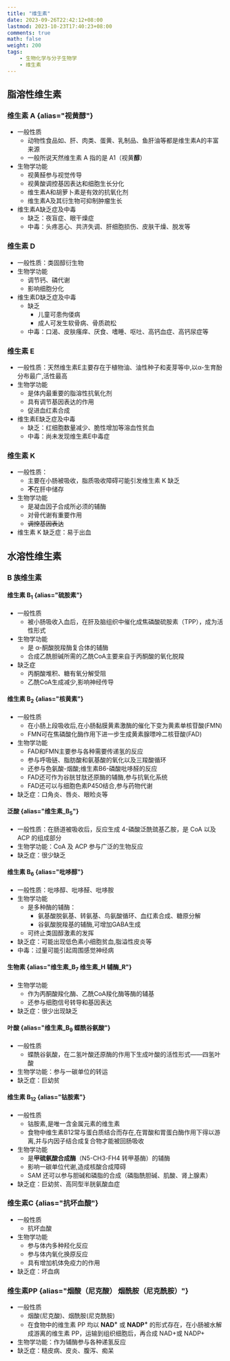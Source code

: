 ```yaml
---
title: "维生素"
date: 2023-09-26T22:42:12+08:00
lastmod: 2023-10-23T17:40:23+08:00
comments: true
math: false
weight: 200
tags:
    - 生物化学与分子生物学
    - 维生素
---
```


## 脂溶性维生素

### 维生素 A {alias="视黄醇"}

- 一般性质
    - 动物性食品如、肝、肉类、蛋黄、乳制品、鱼肝油等都是维生素A的丰富来源
    - 一般所说天然维生素 A 指的是 A1（视黄**醇**）
- 生物学功能
    - 视黄醛参与视觉传导
    - 视黄酸调控基因表达和细胞生长分化
    - 维生素A和胡萝卜素是有效的抗氧化剂
    - 维生素A及其衍生物可抑制肿瘤生长
- 维生素A缺乏症及中毒
    - 缺乏：夜盲症、眼干燥症
    - 中毒：头疼恶心、共济失调、肝细胞损伤、皮肤干燥、脱发等

### 维生素 D

- 一般性质：类固醇衍生物
- 生物学功能
    - 调节钙、磷代谢
    - 影响细胞分化
- 维生素D缺乏症及中毒
    - 缺乏
        - 儿童可患佝偻病
        - 成人可发生软骨病、骨质疏松
    - 中毒：口渴、皮肤瘙痒、厌食、嗜睡、呕吐、高钙血症、高钙尿症等

### 维生素 E

- 一般性质：天然维生素E主要存在于植物油、油性种子和麦芽等中,以α-生育酚分布最广,活性最高
- 生物学功能
    - 是体内最重要的脂溶性抗氧化剂
    - 具有调节基因表达的作用
    - 促进血红素合成
- 维生素E缺乏症及中毒
    - 缺乏：红细胞数量减少、脆性增加等溶血性贫血
    - 中毒：尚未发现维生素E中毒症

### 维生素 K

- 一般性质：
    - 主要在小肠被吸收，脂质吸收障碍可能引发维生素 K 缺乏
    - **不**在肝中储存
- 生物学功能
    - 是凝血因子合成所必须的辅酶
    - 对骨代谢有重要作用
    - ~~调控基因表达~~
- 维生素 K 缺乏症：易于出血

## 水溶性维生素

### B 族维生素

#### 维生素 B<sub>1</sub> {alias="硫胺素"}

- 一般性质
    - 被小肠吸收入血后，在肝及脑组织中催化成焦磷酸硫胺素（TPP），成为活性形式
- 生物学功能
    - 是 α-酮酸脱羧酶复合体的辅酶
    - 合成乙酰胆碱所需的乙酰CoA主要来自于丙酮酸的氧化脱羧
- 缺乏症
    - 丙酮酸堆积、糖有氧分解受阻
    - 乙酰CoA生成减少,影响神经传导

#### 维生素 B<sub>2</sub> {alias="核黄素"}

- 一般性质
    - 在小肠上段吸收后,在小肠黏膜黄素激酶的催化下变为黄素单核苷酸(FMN)
    - FMN可在焦磷酸化酶作用下进一步生成黄素腺嘌呤二核苷酸(FAD)
- 生物学功能
    - FAD和FMN主要参与各种需要传递氢的反应
    - 参与呼吸链、脂肪酸和氨基酸的氧化以及三羧酸循环
    - 还参与色氨酸-烟酸;维生素B6-磷酸吡哆醛的反应
    - FAD还可作为谷胱甘肽还原酶的辅酶,参与抗氧化系统
    - FAD还可以与细胞色素P450结合,参与药物代谢
- 缺乏症：口角炎、唇炎、眼睑炎等

#### 泛酸 {alias="维生素\_B<sub>5</sub>"}

- 一般性质：在肠道被吸收后，反应生成 4-磷酸泛酰巯基乙胺，是 CoA 以及 ACP 的组成部分
- 生物学功能：CoA 及 ACP 参与广泛的生物反应
- 缺乏症：很少缺乏

#### 维生素 B<sub>6</sub> {alias="吡哆醇"}

- 一般性质：吡哆醇、吡哆醛、吡哆胺
- 生物学功能
    - 是多种酶的辅酶：
        - 氨基酸脱氨基、转氨基、鸟氨酸循环、血红素合成、糖原分解
        - 谷氨酸脱羧基的辅酶,可增加GABA生成
    - 可终止类固醇激素的发挥
- 缺乏症：可能出现低色素小细胞贫血,脂溢性皮炎等
- 中毒：过量可能引起周围感觉神经病

#### 生物素 {alias="维生素\_B<sub>7</sub> 维生素\_H 辅酶\_R"}

- 生物学功能
    - 作为丙酮酸羧化酶、乙酰CoA羧化酶等酶的辅基
    - 还参与细胞信号转导和基因表达
- 缺乏症：很少出现缺乏

#### 叶酸 {alias="维生素\_B<sub>9</sub> 蝶酰谷氨酸"}

- 一般性质
    - 蝶酰谷氨酸，在二氢叶酸还原酶的作用下生成叶酸的活性形式——四氢叶酸
- 生物学功能：参与一碳单位的转运
- 缺乏症：巨幼贫

#### 维生素 B<sub>12</sub> {alias="钴胺素"}

- 一般性质
    - 钴胺素,是唯一含金属元素的维生素
    - 食物中维生素B12常与蛋白质结合而存在,在胃酸和胃蛋白酶作用下得以游离,并与内因子结合成复合物才能被回肠吸收
- 生物学功能
    - 是**甲硫氨酸合成酶**（N5-CH3-FH4 转甲基酶）的辅酶
    - 影响一碳单位代谢,造成核酸合成障碍
    - SAM 还可以参与胆碱和磷脂的合成（磷脂酰胆碱、肌酸、肾上腺素）
- 缺乏症：巨幼贫、高同型半胱氨酸血症

### 维生素C {alias="抗坏血酸"}

- 一般性质
    - 抗坏血酸
- 生物学功能
    - 参与体内多种羟化反应
    - 参与体内氧化换原反应
    - 具有增加机体免疫力的作用
- 缺乏症：坏血病

### 维生素PP {alias="烟酸（尼克酸） 烟酰胺（尼克酰胺）"}

- 一般性质
    - 烟酸(尼克酸)、烟酰胺(尼克酰胺)
    - 在食物中的维生素 PP 均以 **NAD<sup>+</sup>** 或 **NADP<sup>+</sup>** 的形式存在，在小肠被水解成游离的维生素 PP，运输到组织细胞后，再合成 NAD+或 NADP+
- 生物学功能：作为辅酶参与各种递氢反应
- 缺乏症：糙皮病、皮炎、腹泻、痴呆


